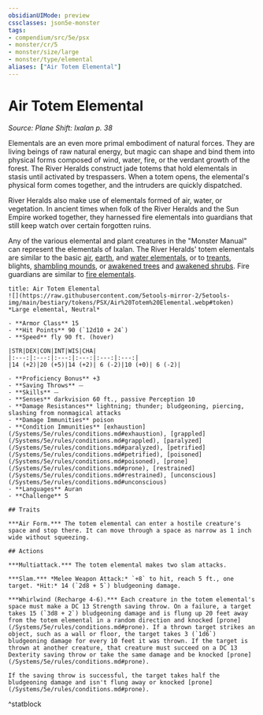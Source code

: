 ```yaml
---
obsidianUIMode: preview
cssclasses: json5e-monster
tags:
- compendium/src/5e/psx
- monster/cr/5
- monster/size/large
- monster/type/elemental
aliases: ["Air Totem Elemental"]
---
```

# Air Totem Elemental
*Source: Plane Shift: Ixalan p. 38*  

Elementals are an even more primal embodiment of natural forces. They are living beings of raw natural energy, but magic can shape and bind them into physical forms composed of wind, water, fire, or the verdant growth of the forest. The River Heralds construct jade totems that hold elementals in stasis until activated by trespassers. When a totem opens, the elemental's physical form comes together, and the intruders are quickly dispatched.

River Heralds also make use of elementals formed of air, water, or vegetation. In ancient times when folk of the River Heralds and the Sun Empire worked together, they harnessed fire elementals into guardians that still keep watch over certain forgotten ruins.

Any of the various elemental and plant creatures in the "Monster Manual" can represent the elementals of Ixalan. The River Heralds' totem elementals are similar to the basic [air](/Systems/5e/bestiary/elemental/air-elemental.md), [earth](/Systems/5e/bestiary/elemental/earth-elemental.md), and [water elementals](/Systems/5e/bestiary/elemental/water-elemental.md), or to [treants](/Systems/5e/bestiary/plant/treant.md), blights, [shambling mounds](/Systems/5e/bestiary/plant/shambling-mound.md), or [awakened trees](/Systems/5e/bestiary/plant/awakened-tree.md) and [awakened shrubs](/Systems/5e/bestiary/plant/awakened-shrub.md). Fire guardians are similar to [fire elementals](/Systems/5e/bestiary/elemental/fire-elemental.md).

```ad-statblock
title: Air Totem Elemental
![](https://raw.githubusercontent.com/5etools-mirror-2/5etools-img/main/bestiary/tokens/PSX/Air%20Totem%20Elemental.webp#token)
*Large elemental, Neutral*

- **Armor Class** 15
- **Hit Points** 90 (`12d10 + 24`)
- **Speed** fly 90 ft. (hover)

|STR|DEX|CON|INT|WIS|CHA|
|:---:|:---:|:---:|:---:|:---:|:---:|
|14 (+2)|20 (+5)|14 (+2)| 6 (-2)|10 (+0)| 6 (-2)|

- **Proficiency Bonus** +3
- **Saving Throws** ⏤
- **Skills** ⏤
- **Senses** darkvision 60 ft., passive Perception 10
- **Damage Resistances** lightning; thunder; bludgeoning, piercing, slashing from nonmagical attacks
- **Damage Immunities** poison
- **Condition Immunities** [exhaustion](/Systems/5e/rules/conditions.md#exhaustion), [grappled](/Systems/5e/rules/conditions.md#grappled), [paralyzed](/Systems/5e/rules/conditions.md#paralyzed), [petrified](/Systems/5e/rules/conditions.md#petrified), [poisoned](/Systems/5e/rules/conditions.md#poisoned), [prone](/Systems/5e/rules/conditions.md#prone), [restrained](/Systems/5e/rules/conditions.md#restrained), [unconscious](/Systems/5e/rules/conditions.md#unconscious)
- **Languages** Auran
- **Challenge** 5

## Traits

***Air Form.*** The totem elemental can enter a hostile creature's space and stop there. It can move through a space as narrow as 1 inch wide without squeezing.

## Actions

***Multiattack.*** The totem elemental makes two slam attacks.

***Slam.*** *Melee Weapon Attack:* `+8` to hit, reach 5 ft., one target. *Hit:* 14 (`2d8 + 5`) bludgeoning damage.

***Whirlwind (Recharge 4-6).*** Each creature in the totem elemental's space must make a DC 13 Strength saving throw. On a failure, a target takes 15 (`3d8 + 2`) bludgeoning damage and is flung up 20 feet away from the totem elemental in a random direction and knocked [prone](/Systems/5e/rules/conditions.md#prone). If a thrown target strikes an object, such as a wall or floor, the target takes 3 (`1d6`) bludgeoning damage for every 10 feet it was thrown. If the target is thrown at another creature, that creature must succeed on a DC 13 Dexterity saving throw or take the same damage and be knocked [prone](/Systems/5e/rules/conditions.md#prone).

If the saving throw is successful, the target takes half the bludgeoning damage and isn't flung away or knocked [prone](/Systems/5e/rules/conditions.md#prone).
```
^statblock